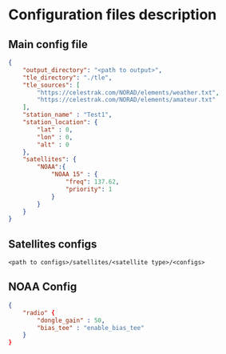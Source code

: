 # Configuration files description 

## Main config file
```json
{
    "output_directory": "<path to output>",
    "tle_directory": "./tle",
    "tle_sources": [
        "https://celestrak.com/NORAD/elements/weather.txt",
        "https://celestrak.com/NORAD/elements/amateur.txt"
    ],
    "station_name" : "Test1",
    "station_location": {
        "lat" : 0,
        "lon" : 0,
        "alt" : 0
    },
    "satellites": {
        "NOAA":{
            "NOAA 15" : {
                "freq": 137.62,
                "priority": 1
            }
        }
    }
}
```
## Satellites configs
```
<path to configs>/satellites/<satellite type>/<configs>
```


## NOAA Config
```json 
{
    "radio" {
        "dongle_gain" : 50,
        "bias_tee" : "enable_bias_tee"
    }
}
```